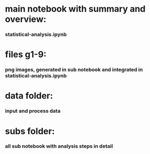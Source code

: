 # main notebook with summary and overview:
### statistical-analysis.ipynb

# files g1-9:
### png images, generated in sub notebook and integrated in statistical-analysis.ipynb

# data folder:
### input and process data

# subs folder:
### all sub notebook with analysis steps in detail